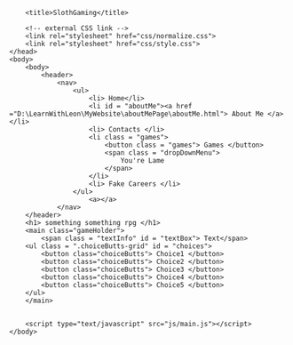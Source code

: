 <!DOCTYPE html>
<html lang="en">
	<head>
    	<meta charset="utf-8">
    	<meta name="description" content="This is where your description goes">
    	<meta name="keywords" content="one, two, three">

		<title>SlothGaming</title>

		<!-- external CSS link -->
		<link rel="stylesheet" href="css/normalize.css">
		<link rel="stylesheet" href="css/style.css">
	</head>
	<body>
		<body>
			<header>
				<nav>
					<ul>
						<li> Home</li>
						<li id = "aboutMe"><a href ="D:\LearnWithLeon\MyWebsite\aboutMePage\aboutMe.html"> About Me </a></li>
						<li> Contacts </li>
						<li class = "games">  
							<button class = "games"> Games </button>
							<span class = "dropDownMenu">
								You're Lame
							</span>
						</li>
						<li> Fake Careers </li>
					</ul>
						<a></a>
				</nav>
		</header>
		<h1> something something rpg </h1>
		<main class="gameHolder">
			<span class = "textInfo" id = "textBox"> Text</span>
		<ul class = ".choiceButts-grid" id = "choices">
			<button class="choiceButts"> Choice1 </button>
			<button class="choiceButts"> Choice2 </button>
			<button class="choiceButts"> Choice3 </button>
			<button class="choiceButts"> Choice4 </button>
			<button class="choiceButts"> Choice5 </button>
		</ul>
		</main>
		

		<script type="text/javascript" src="js/main.js"></script>
	</body>
</html>
